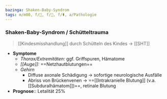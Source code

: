```yaml
---
bazinga: Shaken-Baby-Syndrom
tags: m/m00, f/🦄, f/💭, f/⚰️, a/Pathologie
---
```

### Shaken-Baby-Syndrom / Schütteltrauma
> [[Kindesmisshandlung]] durch Schütteln des Kindes → [[SHT]]
- **Symptome**
	- *Thorax/Extremitäten:* ggf. Griffspuren, Hämatome
	- *[[Auge]]:* ==Netzhautblutungen==
	- *Gehirn*
		- Diffuse axonale Schädigung → sofortige neurologische Ausfälle
		- Abriss von Brückenvenen → ==[[Intrakranielle Blutung]] (v.a. [[Subduralhämatom]])==, retinale Blutung
- **Prognose**:: Letalität 25%